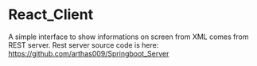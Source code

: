 # React_Client

A simple interface to show informations on screen from XML comes from REST server.
Rest server source code is here: https://github.com/arthas009/Springboot_Server
